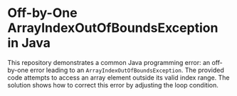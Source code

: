 # Off-by-One ArrayIndexOutOfBoundsException in Java

This repository demonstrates a common Java programming error: an off-by-one error leading to an `ArrayIndexOutOfBoundsException`. The provided code attempts to access an array element outside its valid index range. The solution shows how to correct this error by adjusting the loop condition.